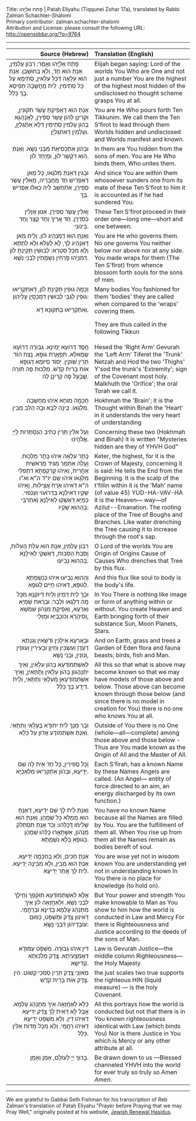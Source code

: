 <html>
<head></head>
<body>
Title: פָּתַח אֵלִיָּֽהוּ | Pataḥ Eliyahu (Tiqqunei Zohar 17a), translated by Rabbi Zalman Schachter-Shalomi<br />
Primary contributor: zalman.schachter-shalomi<br />
Attribution and License: please consult the following URL: <a href="http://opensiddur.org/?p=9764">http://opensiddur.org/?p=9764</a>
<p />
<hr />

<table style="margin-left: auto;margin-right: auto;" class="draggable">
<thead><tr><th id="x" style="text-align: right;">Source (Hebrew)</th><th style="text-align: left;">Translation (English)</th></tr></thead>
<tbody>
<tr><td style="vertical-align:top;" width="28%">
<div class="liturgy"><span lang="he">
פָּתַח אֵלִיָּֽהוּ וְאָמַר:
רִבּוֹן עָלְמִין,
אַנְתְּ הוּא חָד,
וְלָא בְּחוּשְׁבָּן.
אַנְתְּ הוּא עִלָּאָה
דְכָּל עִלָּאִין,
סְתִימָא עַל
כָּל סְתִימִין.
לֵית מַחֲשָׁבָה
תְּפִיסָא בָךְ
כְּלָל.
</span></div></td>
 
<td width="53%"><div class="english">
Elijah began saying:
Lord of the worlds
You Who are One
and not just a number
You are the highest
of the highest
most hidden
of the undisclosed
no thought scheme
grasps You
at all.
</div></td></tr>
	
	
<tr><td style="vertical-align:top;" width="46%"><div class="liturgy" style="text-align: right;"><span lang="he">
אַנְתְּ הוּא
דְאַפֵּיקְתָּ
עֲשַׂר תִּקּוּנִין,
וּקְרִינָן לְהוֹן
עֲשַׂר סְפִירָן,
לְאַנְהָגָא בְהוֹן
עָלְמִין סְתִימִין
דְּלָא אִתְגַּלְיָן,
וְעָלְמִין דְּאִתְגַּלְיָן.
</span></div></td>
 
<td width="53%"><div class="english">
You are He
Who pours forth
Ten Tikkunim.
We call them
the Ten S'firot
to lead through them
Worlds hidden and
undisclosed
and Worlds manifest and known.
</div></td></tr>
	
	
<tr><td style="vertical-align:top;" width="46%"><div class="liturgy" style="text-align: right;"><span lang="he">
וּבְהוֹן אִתְכְּסִיאַת
מִבְּנֵי נְשָׁא.
וְאַנְתְּ הוּא
דִקָשֵׁר לוֹן,
וּמְיַחֵד לוֹן.
</span></div></td>
 
<td width="53%"><div class="english">
In them are You hidden
from the sons of men.
You are He
Who binds them,
Who unites them.
</div></td></tr>
	
	
<tr><td style="vertical-align:top;" width="46%"><div class="liturgy" style="text-align: right;"><span lang="he">
וּבְגִין דְּאַנְתְּ
מִלגָאו,
כָּל מַאן
דְּאַפְרֵישׁ חַד מֵחַבְרֵיהּ,
מֵאִלֵּין עֲשַׂר סְפִירָן,
אִתְחַשֵּׁב לֵיהּ
כְּאִלּוּ
אַפְרֵישׁ בָּךְ.
</span></div></td>
 
<td width="53%"><div class="english">
And since You are
within them
whosoever
sunders one from its mate
of these Ten S'firot
to him it is accounted
as if he had
sundered You.
</div></td></tr>
	
	
<tr><td style="vertical-align:top;" width="46%"><div class="liturgy" style="text-align: right;"><span lang="he">
וְאִלֵּין עֲשַׂר סְפִירָן.
אִנּוּן אָזְלִין כְּסִדְרָן.
חַד אֲרִיךְ
וְחַד קָצֵר
וְחַד בֵּינוֹנִי.
</span></div></td>
 
<td width="53%"><div class="english">
These Ten S'firot
proceed in their order
one—long
one—short
and one between.
</div></td></tr>
	
	
<tr><td style="vertical-align:top;" width="46%"><div class="liturgy" style="text-align: right;"><span lang="he">
וְאַנְתְּ הוּא
דְמַנְהֵיג לוֹן.
וְלֵית מַאן
דְּאַנְהֵיג לָךְ,
לָא לְעֵֽלָּא
וְלָא לְתַתָּא
וְלָא מִכָּל סִטְרָא:
לְבוּשִׁין תְּקֵינְתָּ לוֹן
דְּמִנַּיְהוּ פָּרְחִין נִשְׁמָתִין
לִבְנֵי נְשָׁא.
</span></div></td>
 
<td width="53%"><div class="english">
You are He
who governs them.
No one
governs You
neither below
nor above
nor at any side.
You made wraps for them
(The Ten S'firot)
from whence blossom forth souls
for the sons of men.
</div></td></tr>
	
	
<tr><td style="vertical-align:top;" width="46%"><div class="liturgy" style="text-align: right;"><span lang="he">
וְכַמָּה גוּפִין תְּקֵינְתָּ לוֹן,
דְּאִתְקְרִֽיאוּ גוּפִין
לְגַבֵּי לְבוּשִׁין
דִּמְכַסְיָן עֲלֵיהוֹן:

וְאִתְקְרִֽיאוּ
בְּתִקּוּנָא דָא.
</span></div></td>
 
<td width="53%"><div class="english">
Many bodies You fashioned for them
'bodies' they are called
when compared to the 'wraps'
covering them.
 
They are thus called
in the following Tikkun
</div></td></tr>
	
	
<tr><td style="vertical-align:top;" width="46%"><div class="liturgy" style="text-align: right;"><span lang="he">
חֶֽסֶד
דְּרוֹעָא יְמִינָא.
גְּבוּרָה
דְּרוֹעָא שְׂמָאלָא.
תִּפְאֶֽרֶת
גּוּפָא.
נֶֽצַח הוֹד
תְּרֵין שׁוֹקִין.
יְסוֹד
סִיּוּמָא דְגוּפָא
אוֹת בְּרִית קֹֽדֶשׁ.
מַלְכוּת
פֶּה
תּוֹרָה שֶׁבְּעַל פֶּה קְרִינָן לָהּ.
</span></div></td>
 
<td width="53%"><div class="english">
Hesed
the 'Right Arm'
Gevurah
the 'Left Arm'
Tiferet
the 'Trunk'
Netzaḥ and Hod
the two 'Thighs'
Y'sod
the trunk's 'Extremity';
sign of the Covenant most holy.
Malkhuth
the 'Orifice';
the oral Torah we call it.
</div></td></tr>
	
	
<tr><td style="vertical-align:top;" width="46%"><div class="liturgy" style="text-align: right;"><span lang="he">
חָכְמָה
מוֹחָא אִיהִוּ
מַחֲשָׁבָה מִלְּגָאו.
בִּינָה
לִבָּא וּבָהּ
הַלֵּב מֵבִין.
</span></div></td>
 
<td width="53%"><div class="english">
Hokhmah
the 'Brain'; it is the
Thought within
Binah
the 'Heart' in it understands
the very heart of understanding
</div></td></tr>
	
	
<tr><td style="vertical-align:top;" width="46%"><div class="liturgy" style="text-align: right;"><span lang="he">
וְעַל אִלֵּין תְּרֵין
כְּתִיב
הַנִּסְתָּרוֹת
לַיְיָ אֱלֹהֵֽינוּ.
</span></div></td>
 
<td width="53%"><div class="english">
Concerning these two (Hokhmah and Binah)
it is written
"Mysteries hidden are they
of YHVH God"
</div></td></tr>
	
	
<tr><td style="vertical-align:top;" width="46%"><div class="liturgy" style="text-align: right;"><span lang="he">
כֶּֽתֶר עִלָאָה
אִיהוּ
כֶּֽתֶר מַלְכוּת.
וַעֲלֵהּ אִתְּמַר
מַגִּיד מֵרֵאֹשִית אַחֲרִית,
וְאִיהוּ קַרְקַפְתָּא
דִתְפִלֵּי
מִלְּגָאו
אִיהוּ שֵם
יו"ד ה"א וא"ו ה"א
דְּאִיהוּ
אֹֽרַח
אֲצִילוּת.
וְאִיהוּ שַׁקְיוּ
דְאִילָנָא
בִּדְרוֹעוֹי וְעַנְפוֹי.
כְּמַיָּא
דְאַשְׁקוּ לְאִילָנָא
וְאִתְרַבֵּי
בְּהַהוּא שַׁקְיוּ:
</span></div></td>
 
<td width="53%"><div class="english">
Keter, the highest,
for it is
the Crown of Majesty,
concerning it is said:
He tells the End from the Beginning.
It is the scalp
of the t'fillin
within
it is the 'Mah' name (of value 45)
YUD-HA-VAV-HA
it is the Heaven—
way—of
Azilut--Emanation.
The rooting place of
the Tree
of Boughs and Branches.
Like water
drenching the Tree
causing it to increase
through the root's sap.
</div></td></tr>
	
	
<tr><td style="vertical-align:top;" width="46%"><div class="liturgy" style="text-align: right;"><span lang="he">
רִבּוֹן עָלְמִין,
אַנְתְּ הוּא
עִלַּת הָעִלּוֹת,
וְסִבַּת הַסִּבּוֹת,
דְּאַשְׁקֵי
לְאִילָנָא בְּהַהוּא
נְבִיעוּ.
</span></div></td>
 
<td width="53%"><div class="english">
O Lord of the worlds
You are
Origin of Origins
Cause of Causes
Who drenches
that Tree
by this flux.
</div></td></tr>
	
	
<tr><td style="vertical-align:top;" width="46%"><div class="liturgy" style="text-align: right;"><span lang="he">
וְהַהוּא נְבִיעוּ אִיהוּ
כְּנִֹשְמָתָא לְגוּפָא,
דְּאִיהוּ חַיִּים לְגוּפָא.
</span></div></td>
 
<td width="53%"><div class="english">
And this flux
like soul to body
is the body's life.
</div></td></tr>
	
	
<tr><td style="vertical-align:top;" width="46%"><div class="liturgy" style="text-align: right;"><span lang="he">
וּבָךְ
לֵית
דִּמְיוֹן וְלֵית
דְּיוּקְנָא
מִכָּל
מַה דִּלְגָאו וּלְבָר:
וּבְרָאת
שְׁמַיָּא וְאַרְעָא,
וְאַפֵיקְתָּ
מִנְּהוֹן
שִׁמְשָׁא וְסִיהֲרָא
וְכוֹכְבַיָּא וּמַזָּלֵי,
</span></div></td>
 
<td width="53%"><div class="english">
In You
There is nothing
like image
or form
of anything
within or without.
You create
Heaven and Earth
bringing forth
of their substance
Sun, Moon
Planets, Stars.
</div></td></tr>
	
	
<tr><td style="vertical-align:top;" width="46%"><div class="liturgy" style="text-align: right;"><span lang="he">
וּבְאַרְעָא
אִילָנִין וּדְֹשָאִין
וְגִנְתָא דְעֵֽדֶן
וְעִשְֹבִּין וְחֵיוָן
וּבְעִירִין וְעוֹפִין וְנוּנִין,
וּבְנֵי נָשָׁא,
</span></div></td>
 
<td width="53%"><div class="english">
And on Earth,
grass and trees
a Garden of Eden
flora and fauna
beasts, birds, fish
and Man.
</div></td></tr>
	
	
<tr><td style="vertical-align:top;" width="46%"><div class="liturgy" style="text-align: right;"><span lang="he">
לְאִשְׁתְּמוֹדְעָא
בְּהוֹן עִלָּאִין,
וְאֵיךְ יִתְנַהֲגוּן
בְּהוֹן עִלָּאִין וְתַתָּאִין,
וְאֵיךְ אִשְׁתְּמוֹדְעָאן
מֵעִלָּאֵי
וְתַתָּאֵי,
וְלֵית דְּיָדַע
בָּךְ כְּלָל.
</span></div></td>
 
<td width="53%"><div class="english">
All this so that what is above
may become known
so that we may have models
of those above and below.
Those above can become known
through those below (and since there is no model in creation for You)
there is no one who knows
You at all.
</div></td></tr>
	
	
<tr><td style="vertical-align:top;" width="46%"><div class="liturgy" style="text-align: right;"><span lang="he">
וּבַר מִנָּךְ
לֵית יִחוּדָא
בְּעִלָּאֵי
וְתַתָּאֵי.
וְאַנְתְּ
אִֹשְתְּמוֹדַע
אָדוֹן עַל כֹּֽלָּא.
</span></div></td>
 
<td width="53%"><div class="english">
Outside of You
there is no One (whole—all—complete)
among those above
and those below -
Thus are You made known
as the Origin of All
and the Master of All.
</div></td></tr>
	
	
<tr><td style="vertical-align:top;" width="46%"><div class="liturgy" style="text-align: right;"><span lang="he">
וְכָל סְפִירִין, כָּל חַד
אִית לָה שֵׁם יְדִֽיעָא,
וּבְהוֹן
אִתְקְרִֽיאוּ מַלְאָכַיָּא.
</span></div></td>
 
<td width="53%"><div class="english">
Each S'firah,
has a known Name
by these Names
Angels are called.
(An Angel—
entity of force
directed to an aim,
an energy discharged
by its own function.)
</div></td></tr>
	
	
<tr><td style="vertical-align:top;" width="46%"><div class="liturgy" style="text-align: right;"><span lang="he">
וְאַנְתְּ לֵית לָךְ שֵׁם יְדִֽיעָא,
דְּאַנְתְּ הוּא
מְמַלֵּא כָּל שְׁמָהָן.
וְאַנְתְּ הוּא שְׁלִימוּ
דְכֻלְּהוּ:
וְכַד אַנְתְּ תִּסְתַּלֵּק מִנְּהוֹן,
אִשְׁתָּאֲרוּ כֻּלְּהוּ שְׁמָהָן
כְּגוּפָא בְּלָא נִשְׁמָתָא.
</span></div></td>
 
<td width="53%"><div class="english">
You have no known Name
because all the Names
are filled by You.
You are the fulfillment
of them all.
When You rise up from them
all the Names remain
as bodies bereft of soul.
</div></td></tr>
	
	
<tr><td style="vertical-align:top;" width="46%"><div class="liturgy" style="text-align: right;"><span lang="he">
אַנְתְּ חַכִּים,
וְלָא בְּחָכְמָה יְדִיעָא.
אַנְתְּ הוּא מֵבִין,
וְלָא מִבִּינָה יְדִיעָא.
לֵית לָךְ אֲתַר יְדִיעָא.
</span></div></td>
 
<td width="53%"><div class="english">
You are wise
yet not in wisdom known
You are understanding
yet not in understanding known
In You there is no place for knowledge
(to hold on).
</div></td></tr>
	
	
<tr><td style="vertical-align:top;" width="46%"><div class="liturgy" style="text-align: right;"><span lang="he">
אֶלָּא לְאִשְׁתְּמוֹדְעָא
תּוּקְפָךְ וְחֵילָךְ לִבְנֵי נְשָׁא.
וּלְאַחֲזָאָה לוֹן
אֵיךְ מִתְנַהֵג
עָלְמָא
בְּדִינָא וּבְרַחֲמֵי.
דְּאִינּוּן צֶֽדֶק וּמִֹשְפָּט,
כְּפוּם עוֹבְדֵיהוֹן
דִּבְנֵי נָשָׁא:
</span></div></td>
 
<td width="53%"><div class="english">
But Your power and strength
You make knowable to Man
as You show to him
how the world
is conducted
in Law and Mercy
For there is Righteousness and Justice
according to the deeds
of the sons of Man.
</div></td></tr>
	
	
<tr><td style="vertical-align:top;" width="46%"><div class="liturgy" style="text-align: right;"><span lang="he">
דִּין אִיהוּ גְבוּרָה.
מִשְׁפָּט עַמּוּדָא דְאֶמְצָעִיתָא.
צֶֽדֶק מַלְכוּתָא קַדִּישָׁא.
</span></div></td>
 
<td width="53%"><div class="english">
Law is Gevurah
Justice—the middle column
Righteousness—the Holy Majesty
</div></td></tr>
	
	
<tr><td style="vertical-align:top;" width="46%"><div class="liturgy" style="text-align: right;"><span lang="he">
מֹֽאזְנֵי צֶֽדֶק
תְּרֵין סַמְכֵי קְשׁוֹט.
הִין צֶֽדֶק
אוֹת בְּרִית קֹֽדֶשׁ.
</span></div></td>
 
<td width="53%"><div class="english">
the just scales
two true supports
the righteous HIN (liquid measure) —
is the holy Covenant.
</div></td></tr>
	
	
<tr><td style="vertical-align:top;" width="46%"><div class="liturgy" style="text-align: right;"><span lang="he">
כֹּֽלָּא לְאַחֲזָאָה
אֵיךְ מִתְנַהֵג עָלְמָא.
אֲבָל לָא דְּאִית
לָךְ
צֶֽדֶק יְדִיעָא
דְאִיהוּ דִין.
וְלָא מִשְׁפָּט יְדִיעָא
דְאִיהוּ רַחֲמֵי.
וְלָא מִכָּל מִדּוֹת אִלֵּין כְּלָל.
</span></div></td>
 
<td width="53%"><div class="english">
All this portrays
how the world is conducted
but not that there is
in You
known righteousness
identical with Law (which binds You)
Nor is there Justice in You
which is Mercy
or any other attribute at all.
</div></td></tr>
	
	
<tr><td style="vertical-align:top;" width="46%"><div class="liturgy" style="text-align: right;"><span lang="he">
בָּרוּךְ
יְיָ
לְעוֹלָם,
אָמֵן וְאָמֵן.
</span></div></td>

<td width="53%"><div class="english">
Be drawn down to us
—Blessed channeled
YHVH
into the world
for ever
truly so truly so
Amen <em>Amen</em>.
</td></tr>
</tbody></table>

<hr />
We are grateful to Gabbai Seth Fishman for his transcription of Reb Zalman's translation of Pataḥ Eliyahu "Prayer before Praying that we may Pray Well," originally posted at his website, <a href="http://www.jewishrenewalhasidus.org/wordpress/reb-zalman-resources/">Jewish Renewal Hasidus</a>.

</body>
</html>